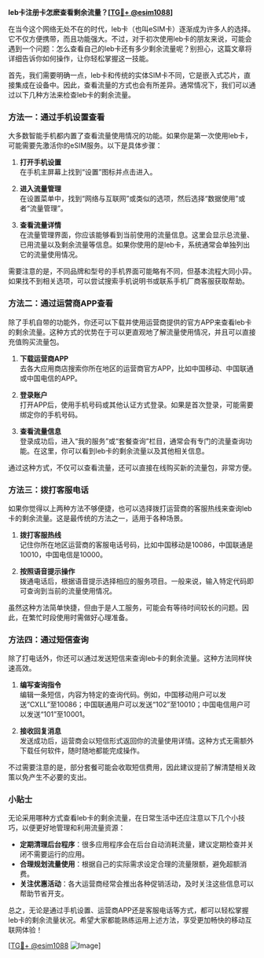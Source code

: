 **leb卡注册卡怎麽查看剩余流量？[[TG💪+ @esim1088](https://t.me/s/esim1088)]**

在当今这个网络无处不在的时代，leb卡（也叫eSIM卡）逐渐成为许多人的选择。它不仅方便携带，而且功能强大。不过，对于初次使用leb卡的朋友来说，可能会遇到一个问题：怎么查看自己的leb卡还有多少剩余流量呢？别担心，这篇文章将详细告诉你如何操作，让你轻松掌握这一技能。

首先，我们需要明确一点，leb卡和传统的实体SIM卡不同，它是嵌入式芯片，直接集成在设备中。因此，查看流量的方式也会有所差异。通常情况下，我们可以通过以下几种方法来检查leb卡的剩余流量。

### 方法一：通过手机设置查看

大多数智能手机都内置了查看流量使用情况的功能。如果你是第一次使用leb卡，可能需要先激活你的eSIM服务。以下是具体步骤：

1. **打开手机设置**  
   在手机主屏幕上找到“设置”图标并点击进入。

2. **进入流量管理**  
   在设置菜单中，找到“网络与互联网”或类似的选项，然后选择“数据使用”或者“流量管理”。

3. **查看流量详情**  
   在流量管理界面，你应该能够看到当前使用的流量信息。这里会显示总流量、已用流量以及剩余流量等信息。如果你使用的是leb卡，系统通常会单独列出它的流量使用情况。

需要注意的是，不同品牌和型号的手机界面可能略有不同，但基本流程大同小异。如果找不到相关选项，可以尝试搜索手机说明书或联系手机厂商客服获取帮助。

### 方法二：通过运营商APP查看

除了手机自带的功能外，你还可以下载并使用运营商提供的官方APP来查看leb卡的剩余流量。这种方式的优势在于可以更直观地了解流量使用情况，并且可以直接充值购买流量包。

1. **下载运营商APP**  
   去各大应用商店搜索你所在地区的运营商官方APP，比如中国移动、中国联通或中国电信的APP。

2. **登录账户**  
   打开APP后，使用手机号码或其他认证方式登录。如果是首次登录，可能需要绑定你的手机号码。

3. **查看流量信息**  
   登录成功后，进入“我的服务”或“套餐查询”栏目，通常会有专门的流量查询功能。在这里，你可以看到leb卡的剩余流量以及其他相关信息。

通过这种方式，不仅可以查看流量，还可以直接在线购买新的流量包，非常方便。

### 方法三：拨打客服电话

如果你觉得以上两种方法不够便捷，也可以选择拨打运营商的客服热线来查询leb卡的剩余流量。这是最传统的方法之一，适用于各种场景。

1. **拨打客服热线**  
   记住你所在地区运营商的客服电话号码，比如中国移动是10086，中国联通是10010，中国电信是10000。

2. **按照语音提示操作**  
   拨通电话后，根据语音提示选择相应的服务项目。一般来说，输入特定代码即可查询到当前的流量使用情况。

虽然这种方法简单快捷，但由于是人工服务，可能会有等待时间较长的问题。因此，在繁忙时段使用时需做好心理准备。

### 方法四：通过短信查询

除了打电话外，你还可以通过发送短信来查询leb卡的剩余流量。这种方法同样快速高效。

1. **编写查询指令**  
   编辑一条短信，内容为特定的查询代码。例如，中国移动用户可以发送“CXLL”至10086；中国联通用户可以发送“102”至10010；中国电信用户可以发送“101”至10001。

2. **接收回复消息**  
   发送成功后，运营商会以短信形式返回你的流量使用详情。这种方式无需额外下载任何软件，随时随地都能完成操作。

不过需要注意的是，部分套餐可能会收取短信费用，因此建议提前了解清楚相关政策以免产生不必要的支出。

### 小贴士

无论采用哪种方式查看leb卡的剩余流量，在日常生活中还应注意以下几个小技巧，以便更好地管理和利用流量资源：

- **定期清理后台程序**：很多应用程序会在后台自动消耗流量，建议定期检查并关闭不需要运行的应用。
- **合理规划流量使用**：根据自己的实际需求设定合理的流量限额，避免超额消费。
- **关注优惠活动**：各大运营商经常会推出各种促销活动，及时关注这些信息可以帮助节省开支。

总之，无论是通过手机设置、运营商APP还是客服电话等方式，都可以轻松掌握leb卡的剩余流量状况。希望大家都能熟练运用上述方法，享受更加畅快的移动互联网体验！

[[TG💪+ @esim1088](https://t.me/s/esim1088) ![Image](https://i.postimg.cc/4NQfJmqS/Snipaste-2025-05-13-00-14-12.png)]
